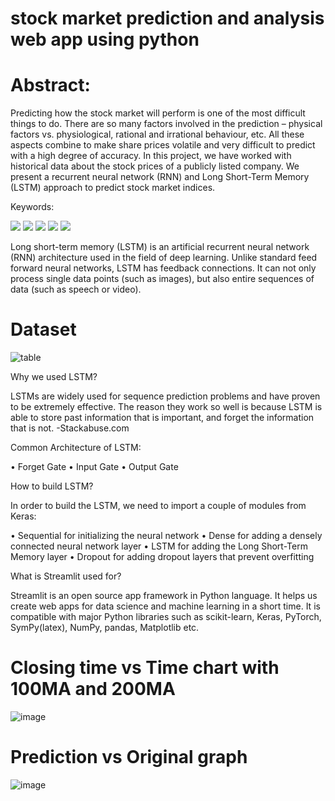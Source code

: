 # stock market prediction and analysis web app using python

# Abstract:

Predicting how the stock market will perform is one of the most difficult things to do. There are so many factors involved in the prediction – physical factors vs. physiological, rational and irrational behaviour, etc. All these aspects combine to make share prices volatile and very difficult to predict with a high degree of accuracy. In this project, we have worked with historical data about the stock prices of a publicly listed company. We present a recurrent neural network (RNN) and Long Short-Term Memory (LSTM) approach to predict stock market indices. 

Keywords:

![](https://img.shields.io/static/v1?label=LSTM&message=long-short-term-memory&color=orange) ![](https://img.shields.io/static/v1?label=RNN&message=recurrent-neural-network&color=orange) ![](https://img.shields.io/static/v1?label=RMSE&message=root-mean-square-error&color=orange) ![](https://img.shields.io/static/v1?label=Lib&message=Streamlit&color=orange) ![](https://img.shields.io/static/v1?label=Py&message=prediction_stock-prices_dataset&color=orange)

Long short-term memory (LSTM) is an artificial recurrent neural network (RNN) architecture used in the field of deep learning. Unlike standard feed forward neural networks, LSTM has feedback connections. It can not only process single data points (such as images), but also entire sequences of data (such as speech or video).

# Dataset
![table](https://user-images.githubusercontent.com/80147820/174331662-63fbec90-b2e5-48bd-bb66-02b10ed097b2.jpg)


Why we used LSTM?

LSTMs are widely used for sequence prediction problems and have proven to be extremely effective. The reason they work so well is because LSTM is able to store past information that is important, and forget the information that is not. -Stackabuse.com

Common Architecture of LSTM:

•	Forget Gate
•	Input Gate
•	Output Gate

How to build LSTM?

In order to build the LSTM, we need to import a couple of modules from Keras:

•	Sequential for initializing the neural network
•	Dense for adding a densely connected neural network layer
•	LSTM for adding the Long Short-Term Memory layer
•	Dropout for adding dropout layers that prevent overfitting

What is Streamlit used for?

Streamlit is an open source app framework in Python language. It helps us create web apps for data science and machine learning in a short time. It is compatible with major Python libraries such as scikit-learn, Keras, PyTorch, SymPy(latex), NumPy, pandas, Matplotlib etc.

# Closing time vs Time chart with 100MA and 200MA

![image](https://user-images.githubusercontent.com/80147820/174331886-0fe84f04-aafd-4efe-9639-f3618f6474ef.png)

# Prediction vs Original graph

![image](https://user-images.githubusercontent.com/80147820/174332006-1c2040bd-9ba0-4cca-8e1e-d17a9295cae7.png)

